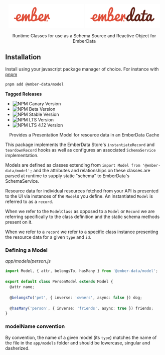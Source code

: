 <p align="center">
  <img
    class="project-logo"
    src="./logos/ember-data-logo-dark.svg#gh-dark-mode-only"
    alt="EmberData Model"
    width="240px"
    title="EmberData Model"
    />
  <img
    class="project-logo"
    src="./logos/ember-data-logo-light.svg#gh-light-mode-only"
    alt="EmberData Model"
    width="240px"
    title="EmberData Model"
    />
</p>

<p align="center">Runtime Classes for use as a Schema Source and Reactive Object for EmberData</p>

## Installation

Install using your javascript package manager of choice. For instance with [pnpm](https://pnpm.io/)

```sh
pnpm add @ember-data/model
```

**Tagged Releases**

- ![NPM Canary Version](https://img.shields.io/npm/v/%40ember-data/model/canary?label=%40canary&color=FFBF00)
- ![NPM Beta Version](https://img.shields.io/npm/v/%40ember-data/model/beta?label=%40beta&color=ff00ff)
- ![NPM Stable Version](https://img.shields.io/npm/v/%40ember-data/model/latest?label=%40latest&color=90EE90)
- ![NPM LTS Version](https://img.shields.io/npm/v/%40ember-data/model/lts?label=%40lts&color=0096FF)
- ![NPM LTS 4.12 Version](https://img.shields.io/npm/v/%40ember-data/model/lts-4-12?label=%40lts-4-12&color=bbbbbb)


<p align="center">Provides a Presentation Model for resource data in an EmberData Cache</p>

This package implements the EmberData Store's `instantiateRecord` and `teardownRecord` hooks
as well as configures an associated `SchemaService` implementation.

Models are defined as classes extending from `import Model from '@ember-data/model';` and the
attributes and relationships on these classes are parsed at runtime to supply static "schema"
to EmberData's SchemaService.

Resource data for individual resources fetched from your API is presented to the UI via instances
of the `Model`s you define. An instantiated `Model` is referred to as a `record`.

When we refer to the `ModelClass` as opposed to a `Model` or `Record` we are referring
specifically to the class definition and the static schema methods present on it.

When we refer to a `record` we refer to a specific class instance presenting
the resource data for a given `type` and `id`.

  ### Defining a Model

 *app/models/person.js*
  ```ts
  import Model, { attr, belongsTo, hasMany } from '@ember-data/model';

  export default class PersonModel extends Model {
    @attr name;

    @belongsTo('pet', { inverse: 'owners', async: false }) dog;

    @hasMany('person', { inverse: 'friends', async: true }) friends;
  }
  ```

  ### modelName convention

  By convention, the name of a given model (its `type`) matches the name
  of the file in the `app/models` folder and should be lowercase, singular
  and dasherized.
